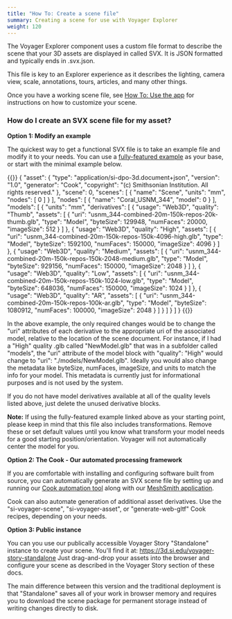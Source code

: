 ```yaml
---
title: "How To: Create a scene file"
summary: Creating a scene for use with Voyager Explorer
weight: 120
---
```


The Voyager Explorer component uses a custom file format to describe the scene that your 3D assets are displayed in called SVX. It is JSON formatted and typically ends in .svx.json.

This file is key to an Explorer experience as it describes the lighting, camera view, scale, annotations, tours, articles, and many other things.

Once you have a working scene file, see [How To: Use the app](../../story/usage/) for instructions on how to customize your scene.

### How do I create an SVX scene file for my asset?

**Option 1: Modify an example**

The quickest way to get a functional SVX file is to take an example file and modify it to your needs.
You can use a [fully-featured example]() as your base, or start with the minimal example below.

{{<highlight json>}}
{
    "asset": {
        "type": "application/si-dpo-3d.document+json",
        "version": "1.0",
        "generator": "Cook",
        "copyright": "(c) Smithsonian Institution. All rights reserved."
    },
    "scene": 0,
    "scenes": [
        {
            "name": "Scene",
            "units": "mm",
            "nodes": [
                0
            ]
        }
    ],
    "nodes": [
        {
            "name": "Coral_USNM_344",
            "model": 0
        }
    ],
    "models": [
        {
            "units": "mm",
            "derivatives": [
                {
                    "usage": "Web3D",
                    "quality": "Thumb",
                    "assets": [
                        {
                            "uri": "usnm_344-combined-20m-150k-repos-20k-thumb.glb",
                            "type": "Model",
                            "byteSize": 129948,
                            "numFaces": 20000,
                            "imageSize": 512
                        }
                    ]
                },
                {
                    "usage": "Web3D",
                    "quality": "High",
                    "assets": [
                        {
                            "uri": "usnm_344-combined-20m-150k-repos-150k-4096-high.glb",
                            "type": "Model",
                            "byteSize": 1592100,
                            "numFaces": 150000,
                            "imageSize": 4096
                        }
                    ]
                },
                {
                    "usage": "Web3D",
                    "quality": "Medium",
                    "assets": [
                        {
                            "uri": "usnm_344-combined-20m-150k-repos-150k-2048-medium.glb",
                            "type": "Model",
                            "byteSize": 929156,
                            "numFaces": 150000,
                            "imageSize": 2048
                        }
                    ]
                },
                {
                    "usage": "Web3D",
                    "quality": "Low",
                    "assets": [
                        {
                            "uri": "usnm_344-combined-20m-150k-repos-150k-1024-low.glb",
                            "type": "Model",
                            "byteSize": 648036,
                            "numFaces": 150000,
                            "imageSize": 1024
                        }
                    ]
                },
                {
                    "usage": "Web3D",
                    "quality": "AR",
                    "assets": [
                        {
                            "uri": "usnm_344-combined-20m-150k-repos-100k-ar.glb",
                            "type": "Model",
                            "byteSize": 1080912,
                            "numFaces": 100000,
                            "imageSize": 2048
                        }
                    ]
                }
            ]
        }
    ]
}
{{</highlight>}}

In the above example, the only required changes would be to change the "uri" attributes of each derivative to the appropriate uri of the associated model, relative to the location of the scene document.
For instance, if I had a "High" quality .glb called "NewModel.glb" that was in a subfolder called "models", the "uri" attribute of the model block with "quality": "High"
would change to "uri": "./models/NewModel.glb". Ideally you would also change the metadata like byteSize, numFaces, imageSize, and units to match the info for your model. This metadata is currently 
just for informational purposes and is not used by the system.

If you do not have model derivatives available at all of the quality levels listed above, just delete the unused derivative blocks.

**Note:** If using the fully-featured example linked above as your starting point, please keep in mind that this file also includes transformations. Remove these or set default values until you know what transform your model needs for a good starting position/orientation. Voyager will not automatically center the model for you. 

**Option 2: The Cook - Our automated processing framework**

If you are comfortable with installing and configuring software built from source, you can automatically generate an SVX scene file by setting up and running our [Cook automation tool](https://github.com/Smithsonian/dpo-cook) along with our [MeshSmith application](https://github.com/Smithsonian/dpo-meshsmith).

Cook can also automate generation of additional asset derivatives. Use the "si-voyager-scene", "si-voyager-asset", or "generate-web-gltf" Cook recipes, depending on your needs.

**Option 3: Public instance**

You can you use our publically accessible Voyager Story "Standalone" instance to create your scene. You'll find it at: https://3d.si.edu/voyager-story-standalone 
Just drag-and-drop your assets into the browser and configure your scene as described in the Voyager Story section of these docs. 

The main difference between this
version and the traditional deployment is that "Standalone" saves all of your work in browser memory and requires you to download the scene package for permanent storage
instead of writing changes directly to disk.
